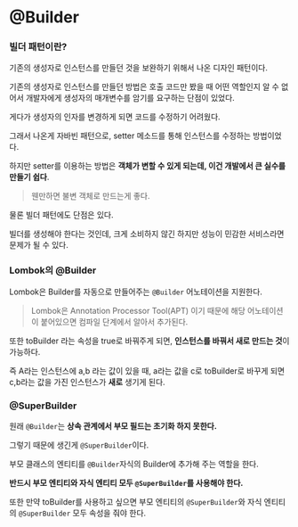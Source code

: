# @Builder

### 빌더 패턴이란?

기존의 생성자로 인스턴스를 만들던 것을 보완하기 위해서 나온 디자인 패턴이다.

기존의 생성자로 인스턴스를 만들던 방법은 호출 코드만 봤을 때 어떤 역할인지 알 수 없어서 개발자에게 생성자의 매개변수를 암기를 요구하는 단점이 있었다.

게다가 생성자의 인자를 변경하게 되면 코드를 수정하기 어려웠다.

그래서 나온게 자바빈 패턴으로, setter 메소드를 통해 인스턴스를 수정하는 방법이었다.

하지만 setter를 이용하는 방법은 **객체가 변할 수 있게 되는데, 이건 개발에서 큰 실수를 만들기 쉽다**.

> 웬만하면 불변 객체로 만드는게 좋다.

물론 빌더 패턴에도 단점은 있다.

빌더를 생성해야 한다는 것인데, 크게 소비하지 않긴 하지만 성능이 민감한 서비스라면 문제가 될 수 있다.

### Lombok의 @Builder

Lombok은 Builder를 자동으로 만들어주는 `@Builder` 어노테이션을 지원한다.

> Lombok은 Annotation Processor Tool(APT) 이기 때문에 해당 어노테이션이 붙어있으면 컴파일 단계에서 알아서 추가된다.

또한 toBuilder 라는 속성을 true로 바꿔주게 되면, **인스턴스를 바꿔서 새로 만드는 것**이 가능하다.

즉 A라는 인스턴스에 a,b 라는 값이 있을 때, a라는 값을 c로 toBuilder로 바꾸게 되면 c,b라는 값을 가진 인스턴스가 **새로** 생기게 된다.

### @SuperBuilder

원래 `@Builder`는 **상속 관계에서 부모 필드는 초기화 하지 못한다.**

그렇기 때문에 생긴게 `@SuperBuilder`이다.

부모 클래스의 엔티티를 `@Builder`자식의 Builder에 추가해 주는 역할을 한다.

**반드시 부모 엔티티와 자식 엔티티 모두 `@SuperBuilder`를 사용해야 한다.**

또한 만약 toBuilder를 사용하고 싶으면 부모 엔티티의 `@SuperBuilder`와 자식 엔티티의 `@SuperBuilder` 모두 속성을 줘야 한다.

